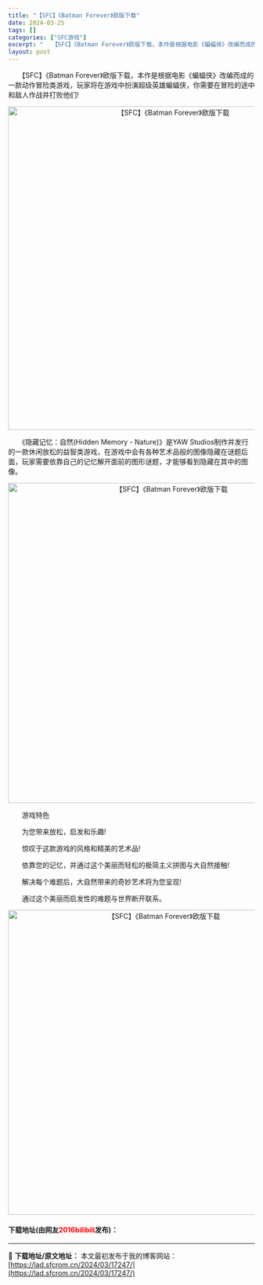 ```yaml
---
title: "【SFC】《Batman Forever》欧版下载"
date: 2024-03-25
tags: []
categories: ["SFC游戏"]
excerpt: "　　【SFC】《Batman Forever》欧版下载，本作是根据电影《蝙蝠侠》改编而成的一款动作冒险类游戏，玩家将在游戏中扮演超级英雄蝙蝠侠，你需要在冒险的途中和敌人作战并打败他们! 　　《隐藏记忆：自然(Hidden Memory - Nature)》是YAW Studios制作并发行的一款休闲&hellip;"
layout: post
---
```


 <p>　　【SFC】《Batman Forever》欧版下载，本作是根据电影《蝙蝠侠》改编而成的一款动作冒险类游戏，玩家将在游戏中扮演超级英雄蝙蝠侠，你需要在冒险的途中和敌人作战并打败他们!</p> <p align="center"><img align="" border="0" src="https://lad.sfcrom.cn/wp-content/uploads/2024/03/20240324_6600b045c2884.png" width="659" alt="【SFC】《Batman Forever》欧版下载" /></p> <p>　　《隐藏记忆：自然(Hidden Memory - Nature)》是YAW Studios制作并发行的一款休闲放松的益智类游戏，在游戏中会有各种艺术品般的图像隐藏在谜题后面，玩家需要依靠自己的记忆解开面前的图形谜题，才能够看到隐藏在其中的图像。</p> <p align="center"><img align="" border="0" src="https://lad.sfcrom.cn/wp-content/uploads/2024/03/20240324_6600b0479518e.png" width="652" alt="【SFC】《Batman Forever》欧版下载" /></p> <p>　　游戏特色</p> <p>　　为您带来放松，启发和乐趣!</p> <p>　　惊叹于这款游戏的风格和精美的艺术品!</p> <p>　　依靠您的记忆，并通过这个美丽而轻松的极简主义拼图与大自然接触!</p> <p>　　解决每个难题后，大自然带来的奇妙艺术将为您呈现!</p> <p>　　通过这个美丽而启发性的难题与世界断开联系。</p> <p align="center"><img align="" border="0" src="https://lad.sfcrom.cn/wp-content/uploads/2024/03/20240324_6600b048de17c.png" width="621" alt="【SFC】《Batman Forever》欧版下载" /></p> <p><h4>下载地址(由网友<font color="red">2016bilibili</font>发布)：</h4></p> 

---
📖 **下载地址/原文地址：** 本文最初发布于我的博客网站：[https://lad.sfcrom.cn/2024/03/17247/](https://lad.sfcrom.cn/2024/03/17247/)
